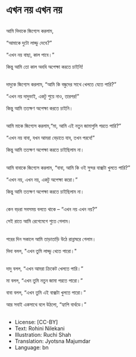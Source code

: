 # এখন নয় এখন নয়

##
আমি দিদাকে জিগ্যেস করলাম,

“আমাকে দুটো লাড্ডু দেবে?”

“এখন নয় বাছা, কাল পাবে।”

কিন্তু আমি তো কাল অবধি অপেক্ষা করতে চাইনি!

##
দাদুকে জিগ্যেস করলাম, “আমি কি বন্ধুদের সাথে খেলতে যেতে পারি?”

“এখন নয় দাদুভাই, একটু শুয়ে নাও, তারপর!”

কিন্তু আমি ততক্ষণ অপেক্ষা করতে চাইনি।

##
আমি মাকে জিগ্যেস করলাম,“মা, আমি এই নতুন জামাগুলি পরতে পারি?”

“এখন নয় বাবা, যখন আমরা বেড়াতে যাব, তখন পরবে!”

কিন্তু আমি ততক্ষণ অপেক্ষা করতে চাইছিলাম না।

##
আমি বাবাকে জিগ্যেস করলাম, “বাবা, আমি কি ও‍ই সুন্দর বাক্সটা খুলতে পারি?”

“এখন নয়, এখন নয়, একটু অপেক্ষা করো।”

কিন্তু আমি ততক্ষণ অপেক্ষা করতে চাইছিলাম না।

##
কেন বড়রা সবসময় বলতে থাকে – “এখন নয় এখন নয়?”

সেই রাতে আমি রেগেমেগে শুতে গেলাম।

##
পরের দিন সকালে আমি তাড়াতাড়ি উঠে রান্নাঘরে গেলাম।

দিদা বলল, "এখন তুমি লাড্ডু খেতে পারো।"

##
দাদু বলল, “এখন আমরা ক্রিকেট খেলতে পারি।”

মা বলল, “এখন তুমি নতুন জামা পরতে পারো।”

বাবা বলল, “এখন তুমি এই বাক্সটা খুলতে পারো।”

আর সবাই একসাথে বলে উঠলো, “হ্যাপি বার্থডে।”

##
* License: [CC-BY]
* Text: Rohini Nilekani
* Illustration: Ruchi Shah
* Translation: Jyotsna Majumdar
* Language: bn
